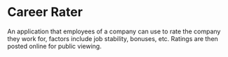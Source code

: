 # Career Rater
An application that employees of a company can use to rate the company they work for, factors include job stability, bonuses, etc. Ratings are then posted online for public viewing.